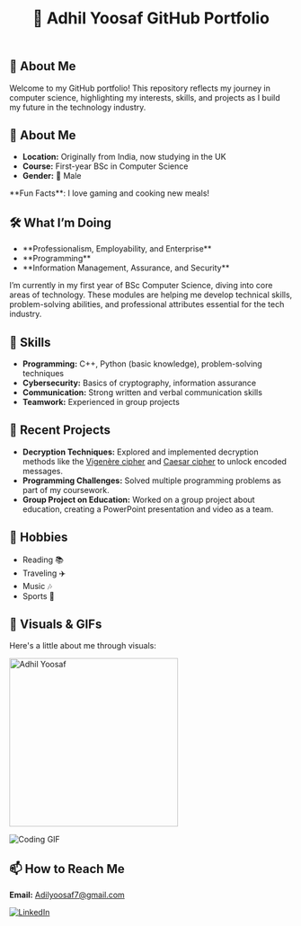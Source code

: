 
  </style>
</head>

<body>

  <header>
    <h1>🌟 Adhil Yoosaf GitHub Portfolio</h1>
  </header>

  <section>
    <h2>👋 About Me</h2>
    <p>Welcome to my GitHub portfolio! This repository reflects my journey in computer science, highlighting my interests, skills, and projects as I build my future in the technology industry.</p>
  </section>

  <section>
    <h2>👀 About Me</h2>
    <ul>
      <li><strong>Location:</strong> Originally from India, now studying in the UK</li>
      <li><strong>Course:</strong> First-year BSc in Computer Science</li>
      <li><strong>Gender:</strong> 🧑 Male</li>
    </ul>
    <p>**Fun Facts**: I love gaming and cooking new meals!</p>
  </section>

  <section>
    <h2>🛠️ What I’m Doing</h2>
    <ul>
      <li>**Professionalism, Employability, and Enterprise**</li>
      <li>**Programming**</li>
      <li>**Information Management, Assurance, and Security**</li>
    </ul>
    <p>I’m currently in my first year of BSc Computer Science, diving into core areas of technology. These modules are helping me develop technical skills, problem-solving abilities, and professional attributes essential for the tech industry.</p>
  </section>

  <section>
    <h2>🧠 Skills</h2>
    <ul>
      <li><strong>Programming:</strong> C++, Python (basic knowledge), problem-solving techniques</li>
      <li><strong>Cybersecurity:</strong> Basics of cryptography, information assurance</li>
      <li><strong>Communication:</strong> Strong written and verbal communication skills</li>
      <li><strong>Teamwork:</strong> Experienced in group projects</li>
    </ul>
  </section>

  <section>
    <h2>🔨 Recent Projects</h2>
    <ul>
      <li><strong>Decryption Techniques:</strong> Explored and implemented decryption methods like the <a href="https://en.wikipedia.org/wiki/Vigen%C3%A8re_cipher" target="_blank">Vigenère cipher</a> and <a href="https://en.wikipedia.org/wiki/Caesar_cipher" target="_blank">Caesar cipher</a> to unlock encoded messages.</li>
      <li><strong>Programming Challenges:</strong> Solved multiple programming problems as part of my coursework.</li>
      <li><strong>Group Project on Education:</strong> Worked on a group project about education, creating a PowerPoint presentation and video as a team.</li>
    </ul>
  </section>

  <section>
    <h2>🌱 Hobbies</h2>
    <ul>
      <li>Reading 📚</li>
      <li>Traveling ✈️</li>
      <li>Music 🎶</li>
      <li>Sports 🏀</li>
    </ul>
  </section>

  <section>
    <h2>📸 Visuals & GIFs</h2>
    <p>Here's a little about me through visuals:</p>
    <img src="https://via.placeholder.com/300" alt="Adhil Yoosaf" width="300">
    <p><img src="https://media.giphy.com/media/TdfbwRiKk5lYc/giphy.gif" alt="Coding GIF"></p>
  </section>

  <footer>
    <h2>📫 How to Reach Me</h2>
    <p><strong>Email:</strong> <a href="mailto:Adilyoosaf7@gmail.com" style="color: var(--primary-color);">Adilyoosaf7@gmail.com</a></p>
    <div class="social-links">
      <a href="https://www.linkedin.com/in/adhil-yoosaf-9b2889293" target="_blank"><img src="https://img.shields.io/badge/LinkedIn-%230077B5?style=for-the-badge&logo=linkedin&logoColor=white" alt="LinkedIn"></a>
    </div>
  </footer>

</body>

</html>


